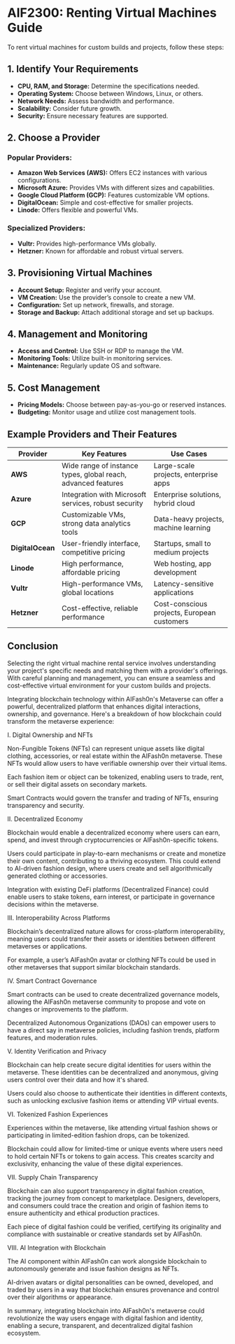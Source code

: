 # AIF2300: Renting Virtual Machines Guide

To rent virtual machines for custom builds and projects, follow these steps:

## 1. Identify Your Requirements
   - **CPU, RAM, and Storage:** Determine the specifications needed.
   - **Operating System:** Choose between Windows, Linux, or others.
   - **Network Needs:** Assess bandwidth and performance.
   - **Scalability:** Consider future growth.
   - **Security:** Ensure necessary features are supported.

## 2. Choose a Provider
   ### Popular Providers:
   - **Amazon Web Services (AWS):** Offers EC2 instances with various configurations.
   - **Microsoft Azure:** Provides VMs with different sizes and capabilities.
   - **Google Cloud Platform (GCP):** Features customizable VM options.
   - **DigitalOcean:** Simple and cost-effective for smaller projects.
   - **Linode:** Offers flexible and powerful VMs.
   ### Specialized Providers:
   - **Vultr:** Provides high-performance VMs globally.
   - **Hetzner:** Known for affordable and robust virtual servers.

## 3. Provisioning Virtual Machines
   - **Account Setup:** Register and verify your account.
   - **VM Creation:** Use the provider’s console to create a new VM.
   - **Configuration:** Set up network, firewalls, and storage.
   - **Storage and Backup:** Attach additional storage and set up backups.

## 4. Management and Monitoring
   - **Access and Control:** Use SSH or RDP to manage the VM.
   - **Monitoring Tools:** Utilize built-in monitoring services.
   - **Maintenance:** Regularly update OS and software.

## 5. Cost Management
   - **Pricing Models:** Choose between pay-as-you-go or reserved instances.
   - **Budgeting:** Monitor usage and utilize cost management tools.

## Example Providers and Their Features

| Provider         | Key Features                              | Use Cases                           |
|------------------|-------------------------------------------|-------------------------------------|
| **AWS**          | Wide range of instance types, global reach, advanced features | Large-scale projects, enterprise apps |
| **Azure**        | Integration with Microsoft services, robust security | Enterprise solutions, hybrid cloud |
| **GCP**          | Customizable VMs, strong data analytics tools | Data-heavy projects, machine learning |
| **DigitalOcean** | User-friendly interface, competitive pricing | Startups, small to medium projects |
| **Linode**       | High performance, affordable pricing | Web hosting, app development |
| **Vultr**        | High-performance VMs, global locations | Latency-sensitive applications |
| **Hetzner**      | Cost-effective, reliable performance | Cost-conscious projects, European customers |

## Conclusion
Selecting the right virtual machine rental service involves understanding your project's specific needs and matching them with a provider's offerings. With careful planning and management, you can ensure a seamless and cost-effective virtual environment for your custom builds and projects.

Integrating blockchain technology within AIFash0n's Metaverse can offer a powerful, decentralized platform that enhances digital interactions, ownership, and governance. Here's a breakdown of how blockchain could transform the metaverse experience:

I. Digital Ownership and NFTs

Non-Fungible Tokens (NFTs) can represent unique assets like digital clothing, accessories, or real estate within the AIFash0n metaverse. These NFTs would allow users to have verifiable ownership over their virtual items.

Each fashion item or object can be tokenized, enabling users to trade, rent, or sell their digital assets on secondary markets.

Smart Contracts would govern the transfer and trading of NFTs, ensuring transparency and security.


II. Decentralized Economy

Blockchain would enable a decentralized economy where users can earn, spend, and invest through cryptocurrencies or AIFash0n-specific tokens.

Users could participate in play-to-earn mechanisms or create and monetize their own content, contributing to a thriving ecosystem. This could extend to AI-driven fashion design, where users create and sell algorithmically generated clothing or accessories.

Integration with existing DeFi platforms (Decentralized Finance) could enable users to stake tokens, earn interest, or participate in governance decisions within the metaverse.


III. Interoperability Across Platforms

Blockchain’s decentralized nature allows for cross-platform interoperability, meaning users could transfer their assets or identities between different metaverses or applications.

For example, a user’s AIFash0n avatar or clothing NFTs could be used in other metaverses that support similar blockchain standards.


IV. Smart Contract Governance

Smart contracts can be used to create decentralized governance models, allowing the AIFash0n metaverse community to propose and vote on changes or improvements to the platform.

Decentralized Autonomous Organizations (DAOs) can empower users to have a direct say in metaverse policies, including fashion trends, platform features, and moderation rules.


V. Identity Verification and Privacy

Blockchain can help create secure digital identities for users within the metaverse. These identities can be decentralized and anonymous, giving users control over their data and how it's shared.

Users could also choose to authenticate their identities in different contexts, such as unlocking exclusive fashion items or attending VIP virtual events.


VI. Tokenized Fashion Experiences

Experiences within the metaverse, like attending virtual fashion shows or participating in limited-edition fashion drops, can be tokenized.

Blockchain could allow for limited-time or unique events where users need to hold certain NFTs or tokens to gain access. This creates scarcity and exclusivity, enhancing the value of these digital experiences.


VII. Supply Chain Transparency

Blockchain can also support transparency in digital fashion creation, tracking the journey from concept to marketplace. Designers, developers, and consumers could trace the creation and origin of fashion items to ensure authenticity and ethical production practices.

Each piece of digital fashion could be verified, certifying its originality and compliance with sustainable or creative standards set by AIFash0n.


VIII. AI Integration with Blockchain

The AI component within AIFash0n can work alongside blockchain to autonomously generate and issue fashion designs as NFTs.

AI-driven avatars or digital personalities can be owned, developed, and traded by users in a way that blockchain ensures provenance and control over their algorithms or appearance.


In summary, integrating blockchain into AIFash0n's metaverse could revolutionize the way users engage with digital fashion and identity, enabling a secure, transparent, and decentralized digital fashion ecosystem.

